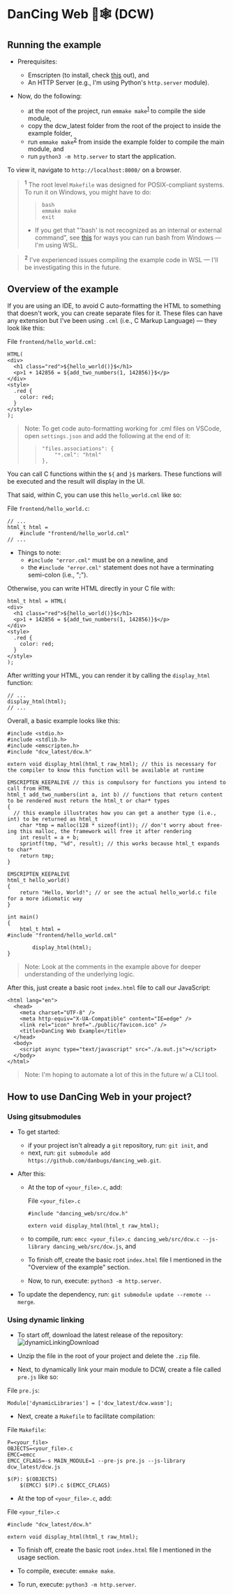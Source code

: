 # DanCing Web 💃🕸 (DCW)

## Running the example

- Prerequisites:

  - Emscripten (to install, check [this](https://emscripten.org/docs/getting_started/downloads.html) out), and
  - An HTTP Server (e.g., I'm using Python's `http.server` module).

- Now, do the following:
  - at the root of the project, run `emmake make`<sup>[1](#footnote1)</sup> to compile the side module,
  - copy the dcw_latest folder from the root of the project to inside the example folder,
  - run `emmake make`<sup>[2](#footnote2)</sup> from inside the example folder to compile the main module, and
  - run `python3 -m http.server` to start the application.

To view it, navigate to `http://localhost:8000/` on a browser.

> <a name="footnote1"><sup>1</sup></a> The root level `Makefile` was designed for POSIX-compliant systems. To run it on Windows, you might have to do:
>> ```
>> bash
>> emmake make
>> exit
>> ```
> - If you get that "'bash' is not recognized as an internal or external command", see [this](https://stackoverflow.com/questions/42438587/bash-is-not-recognized-as-an-internal-or-external-command) for ways you can run bash from Windows — I'm using WSL.

> <a name="footnote2"><sup>2</sup></a> I've experienced issues compiling the example code in WSL — I'll be investigating this in the future.


## Overview of the example

If you are using an IDE, to avoid C auto-formatting the HTML to something that doesn't work, you can create separate files for it. These files can have any extension but I've been using `.cml` (i.e., C Markup Language) — they look like this:

File `frontend/hello_world.cml`:

```
HTML(
<div>
  <h1 class="red">${hello_world()}$</h1>
  <p>1 + 142856 = ${add_two_numbers(1, 142856)}$</p>
</div>
<style>
  .red {
    color: red;
  }
</style>
);
```

>Note: To get code auto-formatting working for .cml files on VSCode, open `settings.json` and add the following at the end of it:
>> ```
>> "files.associations": {
>>     "*.cml": "html"
>> },
>> ```

You can call C functions within the `${` and `}$` markers. These functions will be executed and the result will display in the UI.

That said, within C, you can use this `hello_world.cml` like so:

File `frontend/hello_world.c`:

```
// ...
html_t html =
    #include "frontend/hello_world.cml"
// ...
```

- Things to note:
  - `#include "error.cml"` must be on a newline, and
  - the `#include "error.cml"` statement does not have a terminating semi-colon (i.e., ";").

Otherwise, you can write HTML directly in your C file with:

```
html_t html = HTML(
<div>
  <h1 class="red">${hello_world()}$</h1>
  <p>1 + 142856 = ${add_two_numbers(1, 142856)}$</p>
</div>
<style>
  .red {
    color: red;
  }
</style>
);
```

After writting your HTML, you can render it by calling the `display_html` function:

```
// ...
display_html(html);
// ...
```

Overall, a basic example looks like this:

```
#include <stdio.h>
#include <stdlib.h>
#include <emscripten.h>
#include "dcw_latest/dcw.h"

extern void display_html(html_t raw_html); // this is necessary for the compiler to know this function will be available at runtime

EMSCRIPTEN_KEEPALIVE // this is compulsory for functions you intend to call from HTML
html_t add_two_numbers(int a, int b) // functions that return content to be rendered must return the html_t or char* types
{
  // this example illustrates how you can get a another type (i.e., int) to be returned as html_t
    char *tmp = malloc(128 * sizeof(int)); // don't worry about free-ing this malloc, the framework will free it after rendering
    int result = a + b;
    sprintf(tmp, "%d", result); // this works because html_t expands to char*
    return tmp;
}

EMSCRIPTEN_KEEPALIVE
html_t hello_world()
{
    return "Hello, World!"; // or see the actual hello_world.c file for a more idiomatic way
}

int main()
{
    html_t html =
#include "frontend/hello_world.cml"

        display_html(html);
}
```

> Note: Look at the comments in the example above for deeper understanding of the underlying logic.

After this, just create a basic root `index.html` file to call our JavaScript:

```
<html lang="en">
  <head>
    <meta charset="UTF-8" />
    <meta http-equiv="X-UA-Compatible" content="IE=edge" />
    <link rel="icon" href="./public/favicon.ico" />
    <title>DanCing Web Example</title>
  </head>
  <body>
    <script async type="text/javascript" src="./a.out.js"></script>
  </body>
</html>
```

> Note: I'm hoping to automate a lot of this in the future w/ a CLI tool.

## How to use DanCing Web in your project?

### Using gitsubmodules

- To get started:

  - if your project isn't already a `git` repository, run: `git init`, and
  - next, run: `git submodule add https://github.com/danbugs/dancing_web.git`.

- After this:

  - At the top of `<your_file>.c`, add:

    File `<your_file>.c`

    ```
    #include "dancing_web/src/dcw.h"

    extern void display_html(html_t raw_html);
    ```

  - to compile, run: `emcc <your_file>.c dancing_web/src/dcw.c --js-library dancing_web/src/dcw.js`, and
  - To finish off, create the basic root `index.html` file I mentioned in the "Overview of the example" section.
  - Now, to run, execute: `python3 -m http.server`.

- To update the dependency, run: `git submodule update --remote --merge`.

### Using dynamic linking

- To start off, download the latest release of the repository:
  ![dynamicLinkingDownload](https://i.imgur.com/L8LfX17.gif)

- Unzip the file in the root of your project and delete the `.zip` file.

- Next, to dynamically link your main module to DCW, create a file called `pre.js` like so:

File `pre.js`:

```
Module['dynamicLibraries'] = ['dcw_latest/dcw.wasm'];
```

- Next, create a `Makefile` to facilitate compilation:

File `Makefile`:

```
P=<your_file>
OBJECTS=<your_file>.c
EMCC=emcc
EMCC_CFLAGS=-s MAIN_MODULE=1 --pre-js pre.js --js-library dcw_latest/dcw.js

$(P): $(OBJECTS)
	$(EMCC) $(P).c $(EMCC_CFLAGS)
```

- At the top of `<your_file>.c`, add:

File `<your_file>.c`

```
#include "dcw_latest/dcw.h"

extern void display_html(html_t raw_html);
```

- To finish off, create the basic root `index.html` file I mentioned in the usage section.

- To compile, execute: `emmake make`.
- To run, execute: `python3 -m http.server`.
